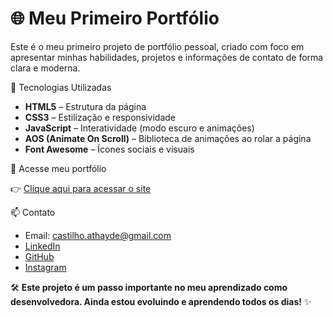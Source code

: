 # 🌐 Meu Primeiro Portfólio

Este é o meu primeiro projeto de portfólio pessoal, criado com foco em apresentar minhas habilidades, projetos e informações de contato de forma clara e moderna.

 🚀 Tecnologias Utilizadas

- **HTML5** – Estrutura da página
- **CSS3** – Estilização e responsividade
- **JavaScript** – Interatividade (modo escuro e animações)
- **AOS (Animate On Scroll)** – Biblioteca de animações ao rolar a página
- **Font Awesome** – Ícones sociais e visuais

 🔗 Acesse meu portfólio

👉 [Clique aqui para acessar o site](https://seu-link-github-ou-netlify-aqui.com)

 📫 Contato

- Email: castilho.athayde@gmail.com  
- [LinkedIn](https://www.linkedin.com/in/ana-luiza-castilho-741975365/)  
- [GitHub](https://github.com/AnaCastilhoAthayde)  
- [Instagram](https://www.instagram.com/dev.ana_/)


🛠️ **Este projeto é um passo importante no meu aprendizado como desenvolvedora. Ainda estou evoluindo e aprendendo todos os dias!** ✨
